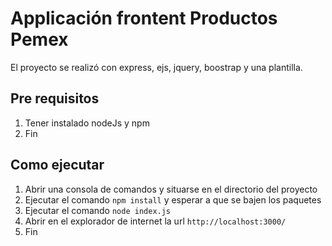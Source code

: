 # Applicación frontent Productos Pemex

El proyecto se realizó con express, ejs, jquery, boostrap y una plantilla.

## Pre requisitos

1. Tener instalado nodeJs y npm
2. Fin

## Como ejecutar

1. Abrir una consola de comandos  y situarse en el directorio del proyecto
2. Ejecutar el comando `npm install` y esperar a que se bajen los paquetes
3. Ejecutar el comando `node index.js`
4. Abrir en el explorador de internet la url `http://localhost:3000/`
5. Fin